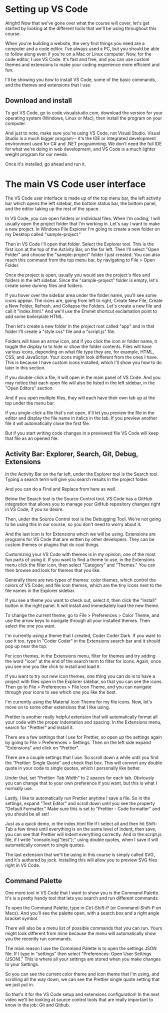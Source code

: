 # Setting up VS Code

Alright! Now that we've gone over what the course will cover, let's get started by looking at the different tools that we'll be using throughout this course.

When you're building a website, the very first things you need are a computer and a code editor. I've always used a PC, but you should be able to follow along even if you're on a Mac or Linux computer.
Now, for the code editor, I use VS Code. It's fast and free, and you can use custom themes and extensions to make your coding experience more efficient and fun.

I'll be showing you how to install VS Code, some of the basic commands, and the themes and extensions that I use.

## Download and install

To get VS Code, go to code.visualstudio.com, download the version for your operating system (Windows, Linux or Mac), then install the program on your computer.

And just to note, make sure you're using VS Code, not Visual Studio. Visual Studio is a much bigger program-- it's the IDE or integrated development environment used for C# and .NET programming. We don't need the full IDE for what we're doing in web development, and VS Code is a much lighter weight program for our needs.

Once it's installed, go ahead and run it.

# The main VS Code user interface

The VS Code user interface is made up of the top menu bar, the left activity bar which opens the left sidebar, the bottom status bar, the bottom panel, and the editor taking up the rest of the space.

In VS Code, you can open folders or individual files. When I'm coding, I will usually open the project folder that I'm working in. Let's say I want to make a new project. In Windows File Explorer I'm going to create a new folder on my Desktop called "sample-project."

Then in VS Code I'll open that folder. Select the Explorer tool. This is the first icon at the top of the Activity Bar, on the far left. Then I'll select "Open Folder" and choose the "sample-project" folder I just created.
You can also reach this command from the top menu bar, by navigating to File > Open Folder.

Once the project is open, usually you would see the project's files and folders in the left sidebar. Since the "sample-project" folder is empty, let's create some dummy files and folders.

If you hover over the sidebar area under the folder name, you'll see some icons appear. The icons are, going from left to right, Create New File, Create a New Folder, Refresh, and Collapse the Folders. Let's create a new file and call it "index.html." And we'll use the Emmet shortcut exclamation point to add some boilerplate HTML.

Then let's create a new folder in the project root called "app" and in that folder I'll create a "style.css" file and a "script.js" file.

Folders will have an arrow icon, and if you click the icon or folder name, it toggle the display to to hide or show the folder contents. Files will have various icons, depending on what file type they are, for example, HTML, CSS, and JavaScript. Your icons might look different from the ones I have. This is because I have custom icons installed, which I'll show you how to do later in this section.

If you double-click a file, it will open in the main panel of VS Code. And you may notice that each open file will also be listed in the left sidebar, in the "Open Editors" section.

And if you open multiple files, they will each have their own tab up at the top under the menu bar.

If you single-click a file that's not open, it'll let you preview the file in the editor and display the file name in italics in the tab. If you preview another file it will automatically close the first file.

But if you start writing code changes in a previewed file VS Code will keep that file as an opened file.

## Activity Bar: Explorer, Search, Git, Debug, Extensions

In the Activity Bar on the far left, under the Explorer tool is the Search tool. Typing a search term will give you search results in the project folder.

And you can do a Find and Replace from here as well.

Below the Search tool is the Source Control tool. VS Code has a GitHub integration that allows you to manage your GitHub repository changes right in VS Code, if you so desire.

Then, under the Source Control tool is the Debugging Tool. We're not going to be using this in our course, so you don't need to worry about it.

And the last icon is for Extensions which we will be using. Extensions are programs for VS Code that are written by other developers. They can be custom themes or plugins that do cool things.

Customizing your VS Code with themes is in my opinion, one of the most fun parts of using it. If you want to find a theme to use, in the Extensions menu click the filter icon, then select "Category" and "Themes." You can then browse and look for themes that you like.

Generally there are two types of themes: color themes, which control the colors of VS Code; and file icon themes, which are the tiny icons next to the file names in the Explorer sidebar.

If you see a theme you want to check out, select it, then click the "Install" button in the right panel. It will install and immediately load the new theme.

To change the current theme, go to File > Preferences > Color Theme, and use the arrow keys to navigate through all your installed themes. Then select the one you want.

I'm currently using a theme that I created, Coder Coder Dark. If you want to use it too, type in "Coder Coder" in the Extensions search bar and it should pop up near the top.

For icon themes, in the Extensions menu, filter for themes and try adding the word "icon" at the end of the search term to filter for icons. Again, once you see one you like click to install and load it.

If you want to try out new icon themes, one thing you can do is to have a project with files open in the Explorer sidebar, so that you can see the icons. Then go to File > Preferences > File Icon Theme, and you can navigate through your icons to see which one you like the best.

I'm currently using the Material Icon Theme for my file icons.
Now, let's move on to some other extensions that I like using.

Prettier is another really helpful extension that will automatically format all your code with the proper indentation and spacing. In the Extensions menu, search for "Prettier" and install it.

There are a few settings that I use for Prettier, so open up the settings again by going to File > Preferences > Settings. Then on the left side expand "Extensions" and click on "Prettier".

There are a couple settings that I use. So scroll down a while until you find the "Prettier: Single Quote" and check that box. This will convert any double quote in your code to single quotes, which I personally like better.

Under that, set "Prettier: Tab Width" to 2 spaces for each tab. Obviously you can change that to your own preference if you want, but this is what I normally use.

Lastly, I like to automatically run Prettier anytime I save a file. So in the settings, expand "Text Editor" and scroll down until you see the property "Default Formatter." Make sure this is set to "Prettier - Code formatter" and you should be all set!

Just as a quick demo, in the index.html file if I select all and then hit Shift-Tab a few times until everything is on the same level of indent, then save, you can see that Prettier will indent everything correctly.
And in the script.js file, if I write "console.log("test");" using double quotes, when I save it will automatically convert to single quotes.

The last extension that we'll be using in this course is simply called SVG, and it's authored by jock. Installing this will allow you to preview SVG files right in VS Code.

## Command Palette

One more tool in VS Code that I want to show you is the Command Palette. It's is a pretty handy tool that lets you search and run different commands.

To open the Command Palette, type in Ctrl-Shift-P (or Command-Shift-P on Macs). And you'll see the palette open, with a search box and a right angle bracket symbol.

There will also be a menu list of possible commands that you can run. Yours might look different from mine because the menu will automatically show you the recently run commands.

The main reason I use the Command Palette is to open the settings JSON file. If I type in "settings" then select "Preferences: Open User Settings (JSON)." This is where all your settings are stored when you make changes to your Settings.

So you can see the current color theme and icon theme that I'm using, and scrolling all the way down, we can see the Prettier single quote setting that we just put in.

So that's it for the VS Code setup and extensions configuration! In the next video we'll be looking at source control tools that are really important to know in the job: Git and Github.
